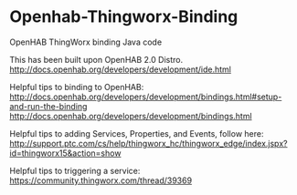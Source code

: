 # Openhab-Thingworx-Binding
OpenHAB ThingWorx binding Java code

This has been built upon OpenHAB 2.0 Distro.
http://docs.openhab.org/developers/development/ide.html

Helpful tips to binding to OpenHAB:
http://docs.openhab.org/developers/development/bindings.html#setup-and-run-the-binding
http://docs.openhab.org/developers/development/bindings.html

Helpful tips to adding Services, Properties, and Events, follow here:
http://support.ptc.com/cs/help/thingworx_hc/thingworx_edge/index.jspx?id=thingworx15&action=show

Helpful tips to triggering a service:
https://community.thingworx.com/thread/39369
